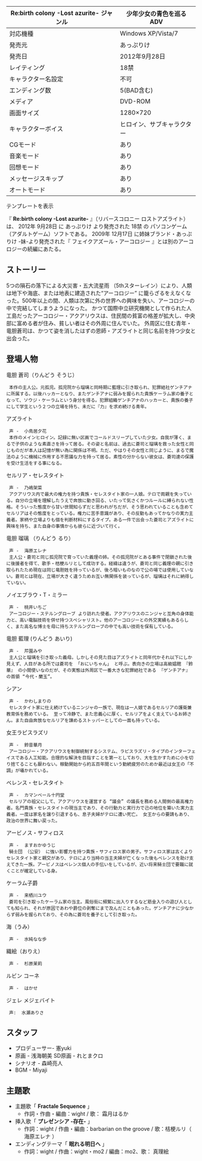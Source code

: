 Re:birth colony -Lost azurite-  ジャンル  |  少年少女の青色を巡るADV   
---|---  
対応機種  |  Windows XP/Vista/7   
発売元  |  あっぷりけ   
発売日  |  2012年9月28日   
レイティング  |  18禁   
キャラクター名設定  |  不可   
エンディング数  |  5(BAD含む)   
メディア  |  DVD-ROM   
画面サイズ  |  1280×720   
キャラクターボイス  |  ヒロイン、サブキャラクター   
CGモード  |  あり   
音楽モード  |  あり   
回想モード  |  あり   
メッセージスキップ  |  あり   
オートモード  |  あり   
テンプレートを表示  
  
『 **Re:birth colony -Lost azurite-** 』（リバースコロニー ロストアズライト）は、  2012年  9月28日  に
あっぷりけ  より発売された  18禁  の  パソコンゲーム  （アダルトゲーム）ソフトである。  2009年  12月17日
に姉妹ブランド・あっぷりけ -妹-より発売された『  フェイクアズール・アーコロジー  』とは別のアーコロジーの続編にあたる。

##  ストーリー  

5つの隕石の落下による大災害・五大流星雨 （5thスターレイン）により、人類は地下や海底、または地表に建造された“アーコロジー”
に籠らざるをえなくなった。500年以上の間、人類は次第に外の世界への興味を失い、アーコロジーの中で完結してしまうようになった。
かつて国際中立研究機関として作られた人工島だったアーコロジー・アクアリウスは、住民間の貧富の格差が拡大し、中央部に富める者が住み、貧しい者はその外周に住んでいた。
外周区に住む青年・竜胆蒼司は、かつて姿を消したはずの恩師・アズライトと同じ名前を持つ少女と出会った。

##  登場人物  

竜胆 蒼司（りんどう そうじ）

     本作の主人公。元孤児。孤児院から瑠璃と同時期に藍理に引き取られ、犯罪結社ゲンチアナに所属する。以後ハッカーとなり、またゲンチアナに弱みを握られた貴族ケーラム家の養子となって、ソウジ・ケーラムという身分を得る。犯罪組織ゲンチアナのハッカーと、貴族の養子にして学生という２つの立場を持ち、未だに『力』を求め続ける青年。 
アズライト

     声 -  小鳥居夕花 
     本作のメインヒロイン。記録に無い区画でコールドスリープしていた少女。自我が薄く、まるで子供のような素直さを持って居る。その姿と名前は、過去に蒼司と瑠璃を救った女性と同じものだが本人は記憶が無い為に関係は不明。ただ、やはりその女性と同じように、まるで魔法のように機械に作用する不思議な力を持って居る。素性の分からない彼女は、蒼司達の保護を受け生活をする事になる。 
セルリア・セレスタイト

     声 -  乃嶋架菜 
     アクアリウス内で最大の権力を持つ貴族・セレスタイト家の一人娘。テロで両親を失っている。自分の立場を理解したうえで奔放に動き回る、いたって気さくかつルールに縛られない性格。そういった態度から甘い世間知らずだと思われがちだが、そう思われていることも含めてセルリアはその態度をとっている。権力に苦手意識があり、その反動もあってかなりの実力主義者。家柄や立場よりも個を判断材料にするタイプ。ある一件で出会った蒼司とアズライトに興味を持ち、また自身の事情からも彼らに近づいて行く。 
竜胆 瑠璃 （りんどう るり）

     声 -  海原エレナ 
     主人公・蒼司と同じ孤児院で育っていた義理の姉。その孤児院がとある事件で閉鎖された後に後援者を得て、歌手・桔梗ルリとして成功する。経緯は違うが、蒼司と同じ義理の親に引き取られたため現在は同じ竜胆姓を持っているが、後ろ暗いものなので公の場では使用していない。蒼司とは現在、立場が大きく違うためお互い無関係を装っているが、瑠璃はそれに納得していない。 
ノイエブラウ・T・ミラー

     声 -  桃井いちご 
     アーコロジー・ステルングローブ より訪れた使者。アクアリウスのニンジャと互角の身体能力と、高い電脳技術を併せ持つスペシャリスト。他のアーコロジーとの外交実績もあるらしく、また高名な博士を母に持ちステルングローブの中でも高い技術を保有している。 
竜胆 藍理 (りんどう あいり)

     声 -  芹園みや 
     主人公と瑠璃を引き取った義母。しかしその見た目はアズライトと同年代かそれ以下にしか見えず、人目がある所では蒼司を 「おにいちゃん」 と呼ぶ。表向きの立場は高級娼館 『鈴華』 の小間使いなのだが、その実態は外周区で一番大きな犯罪結社である 『ゲンチアナ』 の首領 “今代・蘭玉”。 
シアン

     声 -  かわしまりの 
     セレスタイト家に仕え続けているニンジャの一族で、現在は一人娘であるセルリアの護衛兼教育係を務めている。 至って冷静で、また忠義心に厚く、セルリアをよく支えているお姉さん。また自由奔放なセルリアを諌めるストッパーとしての一面も持っている。 
女王ラピスラズリ

     声 -  鈴音華月 
     アーコロジー・アクアリウスを制御統制するシステム、ラピスラズリ・タイプのインターフェイスである人工知能。合理的な解決を目指すことを第一としており、大を生かすために小を切り捨てることも厭わない。稼動開始から約五百年間という勤続疲労のためか最近は女王の「不調」が囁かれている。 
ベレンス・セレスタイト

     声 -  カマンベール十円堂 
     セルリアの祖父にして、アクアリウスを運営する “議会” の議長を務める人間側の最高権力者。名門貴族・セレスタイトの現当主であり、その行動力と実行力で己の地位を築いた実力主義者。一度は家名を譲り引退するも、息子夫婦がテロに遭い死亡。 女王からの要請もあり、政治の世界に舞い戻った。 
アービノス・サフィロス

     声 -  ますおかゆうじ 
     騎士団 （公安） に強い影響力を持つ貴族・サフィロス家の男子。サフィロス家は古くよりセレスタイト家と親交があり、テロにより当時の当主夫婦が亡くなった後もベレンスを助け支えてきた一族。アービノスはベレンス個人の手伝いをしているが、近い将来騎士団で要職に就くことが確定している身。 
ケーラム子爵

     声 -  来栖川ユウ 
     蒼司を引き取ったケーラム家の当主。風俗街に頻繁に出入りするなど筋金入りの遊び人としても知られ、それが原因であわや爵位の剥奪にまで及んだこともあった。ゲンチアナに少なからず弱みを握られており、その為に蒼司を養子として引き取った。 
海（うみ）

     声 -  水純なな歩 
織絵（おりえ）

     声 -  杉原茉莉 
ルビン コーネ

     声 -  はかせ 
ジェレ メジェバイト

     声:  水瀬ありさ 

##  スタッフ  

  * プロデューサー-  憲yuki 
  * 原画 -  浅海朝美  SD原画 -  れとまクロ 
  * シナリオ -  森崎亮人 
  * BGM -  Miyaji 

##  主題歌  

  * 主題歌「 **Fractale Sequence** 」 
    * 作詞・作曲・編曲：wight / 歌：  霜月はるか 
  * 挿入歌「 **プレゼンシア -存在-** 」 
    * 作詞：wight / 作曲・編曲：barbarian on the groove / 歌：桔梗ルリ（  海原エレナ  ） 
  * エンディングテーマ「 **眠れる明日へ** 」 
    * 作詞：wight / 作曲：wight・mo2 / 編曲：mo2、歌：  真理絵 

